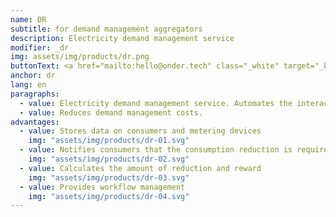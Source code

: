 ```yaml
---
name: DR
subtitle: for demand management aggregators
description: Electricity demand management service
modifier: _dr
img: assets/img/products/dr.png
buttonText: <a href="mailto:hello@onder.tech" class="_white" target="_blank">Request a demo</a>
anchor: dr
lang: en
paragraphs:
  - value: Electricity demand management service. Automates the interaction between the System Operator, aggregator and electricity consumers.
  - value: Reduces demand management costs.
advantages:
  - value: Stores data on consumers and metering devices
    img: "assets/img/products/dr-01.svg"
  - value: Notifies consumers that the consumption reduction is required
    img: "assets/img/products/dr-02.svg"
  - value: Calculates the amount of reduction and reward
    img: "assets/img/products/dr-03.svg"
  - value: Provides workflow management
    img: "assets/img/products/dr-04.svg"
---
```

